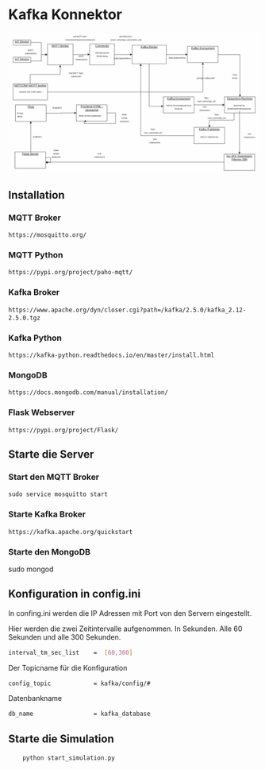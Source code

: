 

# Kafka Konnektor


![Architekturbild](architekturbild.png)


## Installation

### MQTT Broker
    https://mosquitto.org/

### MQTT Python
    https://pypi.org/project/paho-mqtt/

### Kafka Broker
    https://www.apache.org/dyn/closer.cgi?path=/kafka/2.5.0/kafka_2.12-2.5.0.tgz

### Kafka Python
    https://kafka-python.readthedocs.io/en/master/install.html

### MongoDB
    https://docs.mongodb.com/manual/installation/

### Flask Webserver
    https://pypi.org/project/Flask/


## Starte die Server

### Start den MQTT Broker
    sudo service mosquitto start 

### Starte Kafka Broker
    https://kafka.apache.org/quickstart


### Starte den MongoDB
sudo mongod


## Konfiguration in config.ini
In confing.ini werden die IP Adressen mit Port von den Servern eingestellt.

Hier werden die zwei Zeitintervalle aufgenommen. In Sekunden. 
Alle 60 Sekunden und alle 300 Sekunden.
```sh
interval_tm_sec_list    =  [60,300]
```

Der Topicname für die Konfiguration
```sh
config_topic            = kafka/config/#
```



Datenbankname
```sh
db_name                 = kafka_database
```


## Starte die Simulation

```sh
    python start_simulation.py
```








